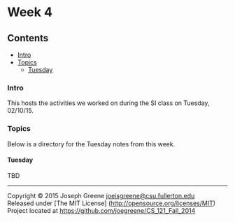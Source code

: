 # Week 4

## Contents
- [Intro](#intro)
- [Topics](#topics)
  - [Tuesday](#tuesday)

### Intro
This hosts the activities we worked on during the SI class on Tuesday, 02/10/15.

### Topics
Below is a directory for the Tuesday notes from this week.

#### Tuesday
TBD

-------------------------------------------------------------------------------

Copyright &copy; 2015 Joseph Greene <joeisgreene@csu.fullerton.edu>  
Released under [The MIT License] (http://opensource.org/licenses/MIT)  
Project located at <https://github.com/joegreene/CS_121_Fall_2014>
